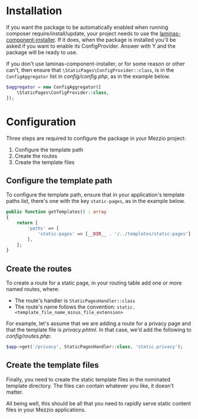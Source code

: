 # Installation

If you want the package to be automatically enabled when running composer require/install/update, your project needs to use the [laminas-component-installer][laminas-component-installer-url].
If it does, when the package is installed you'll be asked if you want to enable its ConfigProvider. Answer with Y and the package will be ready to use.

If you don't use laminas-component-installer, or for some reason or other can't, then ensure that `\StaticPages\ConfigProvider::class`, is in the `ConfigAggregator` list in _config/config.php_, as in the example below.

```php
$aggregator = new ConfigAggregator([
    \StaticPages\ConfigProvider::class,
]);
```

# Configuration

Three steps are required to configure the package in your Mezzio project:

1. Configure the template path
1. Create the routes
1. Create the template files

## Configure the template path

To configure the template path, ensure that in your application's template paths list, there's one with the key `static-pages`, as in the example below.

```php
public function getTemplates() : array
{
    return [
        'paths' => [
            'static-pages' => [__DIR__ . '/../templates/static-pages'],
        ],
    ];
}
```

## Create the routes

To create a route for a static page, in your routing table add one or more named routes, where:

- The route's handler is `StaticPagesHandler::class`
- The route's name follows the convention: `static.<template_file_name_minus_file_extension>`

For example, let's assume that we are adding a route for a privacy page and that the template file is _privacy.phtml_.
In that case, we'd add the following to _config/routes.php_:

```php
$app->get('/privacy', StaticPagesHandler::class, 'static.privacy');
```

## Create the template files

Finally, you need to create the static template files in the nominated template directory.
The files can contain whatever you like, it doesn't matter.

All being well, this should be all that you need to rapidly serve static content files in your Mezzio applications.

[laminas-component-installer-url]: https://docs.laminas.dev/laminas-component-installer/
